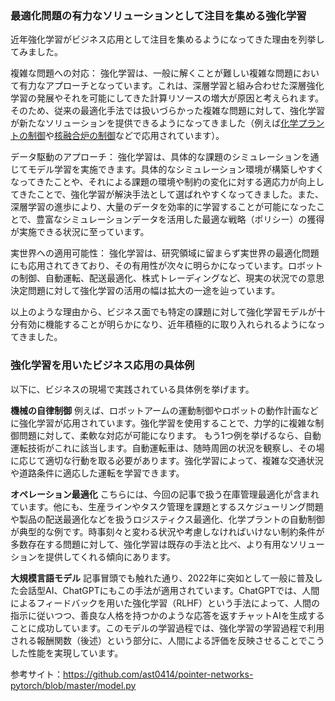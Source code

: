 ### 最適化問題の有力なソリューションとして注目を集める強化学習

近年強化学習がビジネス応用として注目を集めるようになってきた理由を列挙してみました。

複雑な問題への対応：
強化学習は、一般に解くことが難しい複雑な問題において有力なアプローチとなっています。これは、深層学習と組み合わせた深層強化学習の発展やそれを可能にしてきた計算リソースの増大が原因と考えられます。そのため、従来の最適化手法では扱いづらかった複雑な問題に対して、強化学習が新たなソリューションを提供できるようになってきました（例えば[化学プラントの制御](https://xtech.nikkei.com/atcl/nxt/news/18/14744/)や[核融合炉の制御](https://www.deepmind.com/blog/accelerating-fusion-science-through-learned-plasma-control)などで応用されています）。

データ駆動のアプローチ：
強化学習は、具体的な課題のシミュレーションを通じてモデル学習を実施できます。具体的なシミュレーション環境が構築しやすくなってきたことや、それによる課題の環境や制約の変化に対する適応力が向上してきたことで、強化学習が解決手法として選ばれやすくなってきました。また、深層学習の進歩により、大量のデータを効率的に学習することが可能になったことで、豊富なシミュレーションデータを活用した最適な戦略（ポリシー）の獲得が実施できる状況に至っています。

実世界への適用可能性：
強化学習は、研究領域に留まらず実世界の最適化問題にも応用されてきており、その有用性が次々に明らかになっています。ロボットの制御、自動運転、配送最適化、株式トレーディングなど、現実の状況での意思決定問題に対して強化学習の活用の幅は拡大の一途を辿っています。

以上のような理由から、ビジネス面でも特定の課題に対して強化学習モデルが十分有効に機能することが明らかになり、近年積極的に取り入れられるようになってきました。



### 強化学習を用いたビジネス応用の具体例

以下に、ビジネスの現場で実践されている具体例を挙げます。

**機械の自律制御**
例えば、ロボットアームの運動制御やロボットの動作計画などに強化学習が応用されています。強化学習を使用することで、力学的に複雑な制御問題に対して、柔軟な対応が可能になります。
もう1つ例を挙げるなら、自動運転技術がこれに該当します。自動運転車は、随時周囲の状況を観察し、その場に応じて適切な行動を取る必要があります。強化学習によって、複雑な交通状況や道路条件に適応した運転を学習できます。

**オペレーション最適化**
こちらには、今回の記事で扱う在庫管理最適化が含まれています。他にも、生産ラインやタスク管理を課題とするスケジューリング問題や製品の配送最適化などを扱うロジスティクス最適化、化学プラントの自動制御が典型的な例です。時事刻々と変わる状況や考慮しなければいけない制約条件が多数存在する問題に対して、強化学習は既存の手法と比べ、より有用なソリューションを提供してくれる傾向にあります。

**大規模言語モデル**
記事冒頭でも触れた通り、2022年に突如として一般に普及した会話型AI、ChatGPTにもこの手法が適用されています。ChatGPTでは、人間によるフィードバックを用いた強化学習（RLHF）という手法によって、人間の指示に従いつつ、善良な人格を持つかのような応答を返すチャットAIを生成することに成功しています。このモデルの学習過程では、強化学習の学習過程で利用される報酬関数（後述）という部分に、人間による評価を反映させることでこうした性能を実現しています。



参考サイト：https://github.com/ast0414/pointer-networks-pytorch/blob/master/model.py
